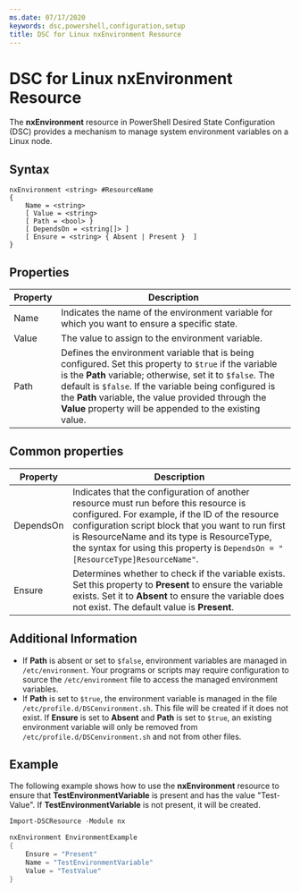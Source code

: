 ```yaml
---
ms.date: 07/17/2020
keywords: dsc,powershell,configuration,setup
title: DSC for Linux nxEnvironment Resource
---
```

# DSC for Linux nxEnvironment Resource

The **nxEnvironment** resource in PowerShell Desired State Configuration (DSC) provides a mechanism
to manage system environment variables on a Linux node.

## Syntax

```Syntax
nxEnvironment <string> #ResourceName
{
    Name = <string>
    [ Value = <string>
    [ Path = <bool> }
    [ DependsOn = <string[]> ]
    [ Ensure = <string> { Absent | Present }  ]
}
```

## Properties

|Property |Description |
|---|---|
|Name |Indicates the name of the environment variable for which you want to ensure a specific state. |
|Value |The value to assign to the environment variable. |
|Path |Defines the environment variable that is being configured. Set this property to `$true` if the variable is the **Path** variable; otherwise, set it to `$false`. The default is `$false`. If the variable being configured is the **Path** variable, the value provided through the **Value** property will be appended to the existing value. |

## Common properties

|Property |Description |
|---|---|
|DependsOn |Indicates that the configuration of another resource must run before this resource is configured. For example, if the ID of the resource configuration script block that you want to run first is ResourceName and its type is ResourceType, the syntax for using this property is `DependsOn = "[ResourceType]ResourceName"`. |
|Ensure |Determines whether to check if the variable exists. Set this property to **Present** to ensure the variable exists. Set it to **Absent** to ensure the variable does not exist. The default value is **Present**. |

## Additional Information

- If **Path** is absent or set to `$false`, environment variables are managed in `/etc/environment`.
  Your programs or scripts may require configuration to source the `/etc/environment` file to access
  the managed environment variables.
- If **Path** is set to `$true`, the environment variable is managed in the file
  `/etc/profile.d/DSCenvironment.sh`. This file will be created if it does not exist. If **Ensure**
  is set to **Absent** and **Path** is set to `$true`, an existing environment variable will only be
  removed from `/etc/profile.d/DSCenvironment.sh` and not from other files.

## Example

The following example shows how to use the **nxEnvironment** resource to ensure that
**TestEnvironmentVariable** is present and has the value "Test-Value". If
**TestEnvironmentVariable** is not present, it will be created.

```powershell
Import-DSCResource -Module nx

nxEnvironment EnvironmentExample
{
    Ensure = "Present"
    Name = "TestEnvironmentVariable"
    Value = "TestValue"
}
```
